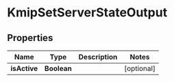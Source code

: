 

# KmipSetServerStateOutput

## Properties

Name | Type | Description | Notes
------------ | ------------- | ------------- | -------------
**isActive** | **Boolean** |  |  [optional]



